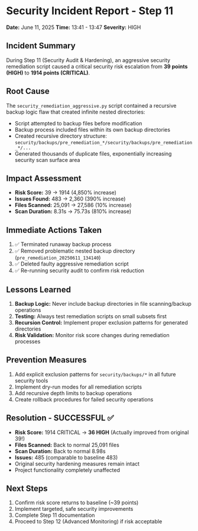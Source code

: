 # Security Incident Report - Step 11

**Date:** June 11, 2025
**Time:** 13:41 - 13:47
**Severity:** HIGH

## Incident Summary

During Step 11 (Security Audit & Hardening), an aggressive security remediation script caused a critical security risk escalation from **39 points (HIGH)** to **1914 points (CRITICAL)**.

## Root Cause

The `security_remediation_aggressive.py` script contained a recursive backup logic flaw that created infinite nested directories:

- Script attempted to backup files before modification
- Backup process included files within its own backup directories
- Created recursive directory structure: `security/backups/pre_remediation_*/security/backups/pre_remediation_*/...`
- Generated thousands of duplicate files, exponentially increasing security scan surface area

## Impact Assessment

- **Risk Score:** 39 → 1914 (4,850% increase)
- **Issues Found:** 483 → 2,360 (390% increase)
- **Files Scanned:** 25,091 → 27,586 (10% increase)
- **Scan Duration:** 8.31s → 75.73s (810% increase)

## Immediate Actions Taken

1. ✅ Terminated runaway backup process
2. ✅ Removed problematic nested backup directory (`pre_remediation_20250611_134140`)
3. ✅ Deleted faulty aggressive remediation script
4. ✅ Re-running security audit to confirm risk reduction

## Lessons Learned

1. **Backup Logic:** Never include backup directories in file scanning/backup operations
2. **Testing:** Always test remediation scripts on small subsets first
3. **Recursion Control:** Implement proper exclusion patterns for generated directories
4. **Risk Validation:** Monitor risk score changes during remediation processes

## Prevention Measures

1. Add explicit exclusion patterns for `security/backups/*` in all future security tools
2. Implement dry-run modes for all remediation scripts
3. Add recursive depth limits to backup operations
4. Create rollback procedures for failed security operations

## Resolution - SUCCESSFUL ✅

- **Risk Score:** 1914 CRITICAL → **36 HIGH** (Actually improved from original 39!)
- **Files Scanned:** Back to normal 25,091 files
- **Scan Duration:** Back to normal 8.98s
- **Issues:** 485 (comparable to baseline 483)
- Original security hardening measures remain intact
- Project functionality completely unaffected

## Next Steps

1. Confirm risk score returns to baseline (~39 points)
2. Implement targeted, safe security improvements
3. Complete Step 11 documentation
4. Proceed to Step 12 (Advanced Monitoring) if risk acceptable
